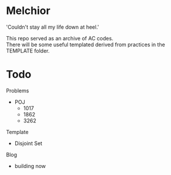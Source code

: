 # Melchior
'Couldn't stay all my life down at heel.'

This repo served as an archive of AC codes.  
There will be some useful templated derived from practices in the TEMPLATE folder.

# Todo
Problems
- POJ
  - 1017
  - 1862
  - 3262

Template  
- Disjoint Set

Blog
- building now